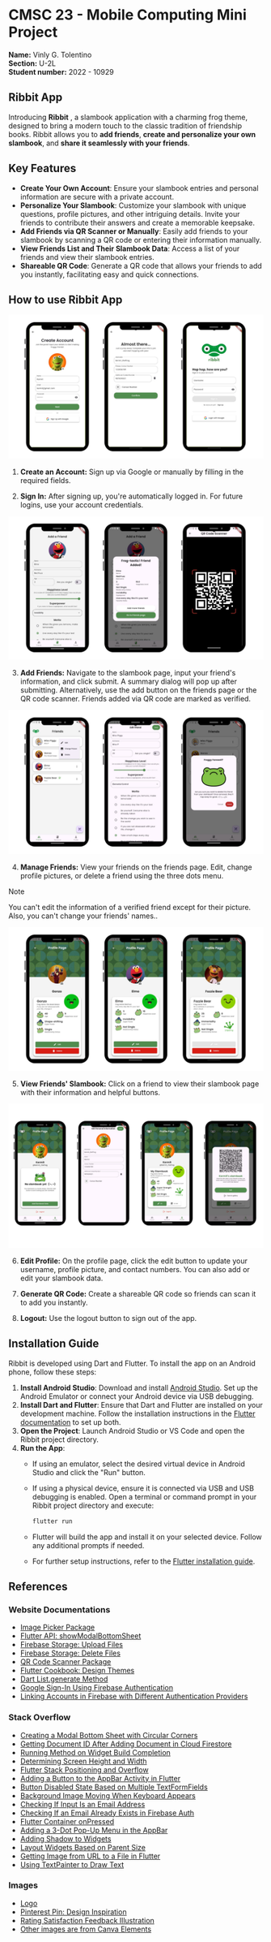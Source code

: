 # CMSC 23 - Mobile Computing Mini Project

**Name:** Vinly G. Tolentino <br/>
**Section:** U-2L <br/>
**Student number:** 2022 - 10929 <br/>


## Ribbit App

Introducing **Ribbit** , a slambook application with a charming frog theme, designed to bring a modern touch to the classic tradition of friendship books. Ribbit allows you to **add friends**, **create and personalize your own slambook**, and **share it seamlessly with your friends**.

## Key Features

- **Create Your Own Account**: Ensure your slambook entries and personal information are secure with a private account.
- **Personalize Your Slambook**: Customize your slambook with unique questions, profile pictures, and other intriguing details. Invite your friends to contribute their answers and create a memorable keepsake.
- **Add Friends via QR Scanner or Manually**: Easily add friends to your slambook by scanning a QR code or entering their information manually.
- **View Friends List and Their Slambook Data**: Access a list of your friends and view their slambook entries.
- **Shareable QR Code**: Generate a QR code that allows your friends to add you instantly, facilitating easy and quick connections.


## How to use Ribbit App

![Create an Account](./assets/readme/1.jpg) 

1. **Create an Account:** Sign up via Google or manually by filling in the required fields.

2. **Sign In:** After signing up, you're automatically logged in. For future logins, use your account credentials.

![*Add Friends](./assets/readme/2.jpg) 

3. **Add Friends:** Navigate to the slambook page, input your friend's information, and click submit. A summary dialog will pop up after submitting. Alternatively, use the add button on the friends page or the QR code scanner. Friends added via QR code are marked as verified.

![Manage Friends](./assets/readme/3.jpg) 

4. **Manage Friends:** View your friends on the friends page. Edit, change profile pictures, or delete a friend using the three dots menu. 
> [!NOTE]
> You can't edit the information of a verified friend except for their picture. Also, you can't change your friends' names..

![View Friends' Slambook](./assets/readme/4.jpg) 

5. **View Friends' Slambook:** Click on a friend to view their slambook page with their information and helpful buttons.

![Edit Profile](./assets/readme/5.jpg) 

6. **Edit Profile:** On the profile page, click the edit button to update your username, profile picture, and contact numbers. You can also add or edit your slambook data.

7. **Generate QR Code:** Create a shareable QR code so friends can scan it to add you instantly.

8. **Logout:** Use the logout button to sign out of the app.


## Installation Guide

Ribbit is developed using Dart and Flutter. To install the app on an Android phone, follow these steps:

1. **Install Android Studio**: Download and install [Android Studio](https://developer.android.com/studio). Set up the Android Emulator or connect your Android device via USB debugging.
2. **Install Dart and Flutter**: Ensure that Dart and Flutter are installed on your development machine. Follow the installation instructions in the [Flutter documentation](https://flutter.dev/docs/get-started/install) to set up both.
3. **Open the Project**: Launch Android Studio or VS Code and open the Ribbit project directory.
4. **Run the App**:
   - If using an emulator, select the desired virtual device in Android Studio and click the "Run" button.
   - If using a physical device, ensure it is connected via USB and USB debugging is enabled. Open a terminal or command prompt in your Ribbit project directory and execute:
     ```bash
     flutter run
     ```

    - Flutter will build the app and install it on your selected device. Follow any additional prompts if needed.
    - For further setup instructions, refer to the [Flutter installation guide](https://docs.flutter.dev/).


## References

### Website Documentations
- [Image Picker Package](https://pub.dev/packages/image_picker)
- [Flutter API: showModalBottomSheet](https://api.flutter.dev/flutter/material/showModalBottomSheet.html)
- [Firebase Storage: Upload Files](https://firebase.google.com/docs/storage/flutter/upload-files#upload_from_a_file)
- [Firebase Storage: Delete Files](https://firebase.google.com/docs/storage/android/delete-files)
- [QR Code Scanner Package](https://pub.dev/packages/qr_code_scanner)
- [Flutter Cookbook: Design Themes](https://docs.flutter.dev/cookbook/design/themes)
- [Dart List.generate Method](https://api.flutter.dev/flutter/dart-core/List/List.generate.html)
- [Google Sign-In Using Firebase Authentication](https://medium.com/@dev.lens/flutter-google-sign-in-using-firebase-authentication-step-by-step-ef2ddfb84a2c)
- [Linking Accounts in Firebase with Different Authentication Providers](https://medium.com/@anusha.btech.2018/flutter-linking-accounts-in-firebase-with-different-authentication-providers-abe993ba4efe)

### Stack Overflow
- [Creating a Modal Bottom Sheet with Circular Corners](https://stackoverflow.com/questions/50376200/how-to-create-a-modal-bottomsheet-with-circular-corners-in-flutter/)
- [Getting Document ID After Adding Document in Cloud Firestore](https://stackoverflow.com/questions/51054460/how-do-you-get-the-document-id-after-adding-document-in-cloud-firestore-in-dart)
- [Running Method on Widget Build Completion](https://stackoverflow.com/questions/49466556/flutter-run-method-on-widget-build-complete)
- [Determining Screen Height and Width](https://stackoverflow.com/questions/49553402/how-to-determine-screen-height-and-width)
- [Flutter Stack Positioning and Overflow](https://stackoverflow.com/questions/68313457/flutter-stack-positioning-and-overflow)
- [Adding a Button to the AppBar Activity in Flutter](https://stackoverflow.com/questions/69299281/how-to-add-a-button-to-the-activity-of-the-appbar-in-flutter)
- [Button Disabled State Based on Multiple TextFormFields](https://stackoverflow.com/questions/73885781/button-disabled-state-bases-on-multiple-textformfields)
- [Background Image Moving When Keyboard Appears](https://stackoverflow.com/questions/65622166/background-image-is-moving-when-keyboards-appears-flutter)
- [Checking If Input Is an Email Address](https://stackoverflow.com/questions/16800540/how-should-i-check-if-the-input-is-an-email-address-in-flutter)
- [Checking If an Email Already Exists in Firebase Auth](https://stackoverflow.com/questions/51652134/check-if-an-email-already-exists-in-firebase-auth-in-flutter-app)
- [Flutter Container onPressed](https://stackoverflow.com/questions/43692923/flutter-container-onpressed)
- [Adding a 3-Dot Pop-Up Menu in the AppBar](https://stackoverflow.com/questions/58144948/easiest-way-to-add-3-dot-pop-up-menu-appbar-in-flutter)
- [Adding Shadow to Widgets](https://stackoverflow.com/questions/52227846/how-can-i-add-shadow-to-the-widget-in-flutter)
- [Layout Widgets Based on Parent Size](https://stackoverflow.com/questions/41558368/how-can-i-layout-widgets-based-on-the-size-of-the-parent)
- [Getting Image from URL to a File in Flutter](https://stackoverflow.com/questions/59546381/how-to-get-image-from-url-to-a-file-in-flutter)
- [Using TextPainter to Draw Text](https://stackoverflow.com/questions/41371449/how-do-you-use-a-textpainter-to-draw-text)


### Images
- [Logo](https://www.brandcrowd.com/maker/logo/frog-amphibian-toad-75777?text=ribbit&isSearch=True)
- [Pinterest Pin: Design Inspiration](https://ph.pinterest.com/pin/625015254566607927/)
- [Rating Satisfaction Feedback Illustration](https://www.istockphoto.com/vector/rating-satisfaction-feedback-in-form-of-emotions-gm1160344267-317584172)
- [Other images are from Canva Elements](https://www.canva.com)
